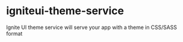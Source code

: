 # igniteui-theme-service
Ignite UI theme service will serve your app with a theme in CSS/SASS format

